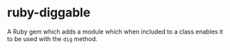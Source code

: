 # ruby-diggable
A Ruby gem which adds a module which when included to a class enables it to be used with the `dig` method.
